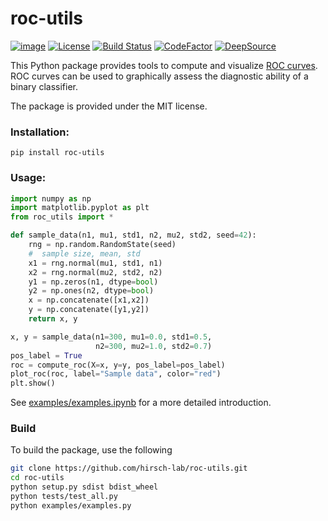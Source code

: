 # roc-utils

<!--https://raw.githubusercontent.com/yngvem/group-lasso/master/README.rst-->

<!--[![Downloads](https://pepy.tech/badge/cyminiball)](https://pepy.tech/project/cyminiball)-->
<!--https://pypistats.org/packages/cyminiball-->
[![image](https://img.shields.io/pypi/v/cyminiball.svg)](https://pypi.org/project/cyminiball/)
[![License](https://img.shields.io/pypi/l/cyminiball)](https://github.com/hirsch-lab/cyminiball/blob/main/LICENSE)
[![Build Status](https://travis-ci.org/hirsch-lab/cyminiball.svg?branch=main)](https://travis-ci.org/hirsch-lab/cyminiball)
[![CodeFactor](https://www.codefactor.io/repository/github/hirsch-lab/cyminiball/badge)](https://www.codefactor.io/repository/github/hirsch-lab/cyminiball)
[![DeepSource](https://deepsource.io/gh/hirsch-lab/cyminiball.svg/?label=active+issues)](https://deepsource.io/gh/hirsch-lab/cyminiball/?ref=repository-badge)
<!--Travis build and test-->
<!--Coveralls.io-->
<!--Read-the-docs not required for such a small project-->


This Python package provides tools to compute and visualize [ROC curves](https://en.wikipedia.org/wiki/Receiver_operating_characteristic). ROC curves can be used to graphically assess the diagnostic ability of a binary classifier. 

The package is provided under the MIT license.

### Installation:

    pip install roc-utils

### Usage:

```python
import numpy as np
import matplotlib.pyplot as plt
from roc_utils import *

def sample_data(n1, mu1, std1, n2, mu2, std2, seed=42):
    rng = np.random.RandomState(seed)
    #  sample size, mean, std
    x1 = rng.normal(mu1, std1, n1)
    x2 = rng.normal(mu2, std2, n2)
    y1 = np.zeros(n1, dtype=bool)
    y2 = np.ones(n2, dtype=bool)
    x = np.concatenate([x1,x2])
    y = np.concatenate([y1,y2])
    return x, y

x, y = sample_data(n1=300, mu1=0.0, std1=0.5,
                   n2=300, mu2=1.0, std2=0.7)
pos_label = True
roc = compute_roc(X=x, y=y, pos_label=pos_label)
plot_roc(roc, label="Sample data", color="red")
plt.show()
```

See [examples/examples.ipynb](https://github.com/hirsch-lab/roc-utils/examples/examples.ipynb) for a more detailed introduction.

### Build

To build the package, use the following

```bash
git clone https://github.com/hirsch-lab/roc-utils.git
cd roc-utils
python setup.py sdist bdist_wheel
python tests/test_all.py
python examples/examples.py
```
